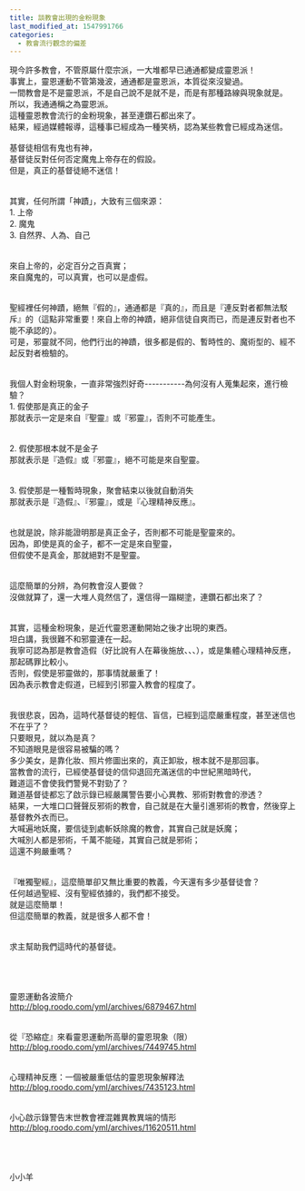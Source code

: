 ```yaml
---
title: 談教會出現的金粉現象
last_modified_at: 1547991766
categories:
  - 教會流行觀念的偏差
---
```


現今許多教會，不管原屬什麼宗派，一大堆都早已通通都變成靈恩派！<br>事實上，靈恩運動不管第幾波，通通都是靈恩派，本質從來沒變過。<br>一間教會是不是靈恩派，不是自己說不是就不是，而是有那種路線與現象就是。<br>所以，我通通稱之為靈恩派。<br>這種靈恩教會流行的金粉現象，甚至連鑽石都出來了。<br>結果，經過媒體報導，這種事已經成為一種笑柄，認為某些教會已經成為迷信。<br><br><!--more-->基督徒相信有鬼也有神，<br>基督徒反對任何否定魔鬼上帝存在的假設。<br>但是，真正的基督徒絕不迷信！<br><br><br>其實，任何所謂「神蹟」，大致有三個來源：<br>1.	上帝<br>2.	魔鬼<br>3.	自然界、人為、自己<br><br><br>來自上帝的，必定百分之百真實；<br>來自魔鬼的，可以真實，也可以是虛假。<br><br><br>聖經裡任何神蹟，絕無『假的』，通通都是『真的』，而且是『連反對者都無法駁斥』的（這點非常重要！來自上帝的神蹟，絕非信徒自爽而已，而是連反對者也不能不承認的）。<br>可是，邪靈就不同，他們行出的神蹟，很多都是假的、暫時性的、魔術型的、經不起反對者檢驗的。<br><br><br>我個人對金粉現象，一直非常強烈好奇-----------為何沒有人蒐集起來，進行檢驗？<br>1.	假使那是真正的金子<br>那就表示一定是來自『聖靈』或『邪靈』，否則不可能產生。<br><br><br>2.	假使那根本就不是金子<br>那就表示是『造假』或『邪靈』，絕不可能是來自聖靈。<br><br><br>3.	假使那是一種暫時現象，聚會結束以後就自動消失<br>那就表示是『造假』、『邪靈』，或是『心理精神反應』。<br> <br><br>也就是說，除非能證明那是真正金子，否則都不可能是聖靈來的。<br>因為，即使是真的金子，都不一定是來自聖靈，<br>但假使不是真金，那就絕對不是聖靈。<br><br><br>這麼簡單的分辨，為何教會沒人要做？<br>沒做就算了，還一大堆人竟然信了，還信得一蹋糊塗，連鑽石都出來了？<br> <br><br>其實，這種金粉現象，是近代靈恩運動開始之後才出現的東西。<br>坦白講，我很難不和邪靈連在一起。<br>我寧可認為那是教會造假（好比說有人在幕後施放、、、），或是集體心理精神反應，那起碼罪比較小。<br>否則，假使是邪靈做的，那事情就嚴重了！<br>因為表示教會走假道，已經到引邪靈入教會的程度了。<br><br><br>我很悲哀，因為，這時代基督徒的輕信、盲信，已經到這麼嚴重程度，甚至迷信也不在乎了？<br>只要眼見，就以為是真？<br>不知道眼見是很容易被騙的嗎？<br>多少美女，是靠化妝、照片修圖出來的，真正卸妝，根本就不是那回事。<br>當教會的流行，已經使基督徒的信仰退回充滿迷信的中世紀黑暗時代，<br>難道這不會使我們警覺不對勁了？<br>難道基督徒都忘了啟示錄已經嚴厲警告要小心異教、邪術對教會的滲透？<br>結果，一大堆口口聲聲反邪術的教會，自己就是在大量引進邪術的教會，然後穿上基督教外衣而已。<br>大喊遍地妖魔，要信徒到處斬妖除魔的教會，其實自己就是妖魔；<br>大喊別人都是邪術，千萬不能碰，其實自己就是邪術；<br>這還不夠嚴重嗎？<br><br><br>『唯獨聖經』，這麼簡單卻又無比重要的教義，今天還有多少基督徒會？<br>任何越過聖經、沒有聖經依據的，我們都不接受。<br>就是這麼簡單！<br>但這麼簡單的教義，就是很多人都不會！<br><br><br>求主幫助我們這時代的基督徒。<br><br><br><br><br>靈恩運動各波簡介<br>http://blog.roodo.com/yml/archives/6879467.html<br><br><br>從『恐縮症』來看靈恩運動所高舉的靈恩現象（限）<br>http://blog.roodo.com/yml/archives/7449745.html<br><br><br>心理精神反應：一個被嚴重低估的靈恩現象解釋法<br>http://blog.roodo.com/yml/archives/7435123.html<br><br><br>小心啟示錄警告末世教會裡混雜異教異端的情形<br>http://blog.roodo.com/yml/archives/11620511.html<br><br><br><br><br>小小羊<br><br><br><br><br><br>
